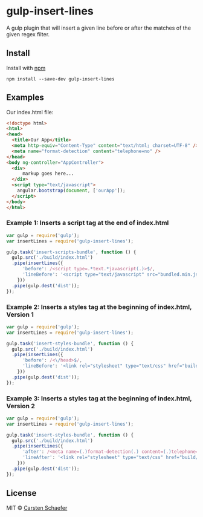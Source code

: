 # gulp-insert-lines
A gulp plugin that will insert a given line before or after the matches of the given regex filter.

## Install

Install with [npm](https://npmjs.org/package/gulp-insert-lines)

```
npm install --save-dev gulp-insert-lines
```


## Examples

Our index.html file:

```html
<!doctype html>
<html>
<head>
  <title>Our App</title>
  <meta http-equiv="Content-Type" content="text/html; charset=UTF-8" />
  <meta name="format-detection" content="telephone=no" />
</head>
<body ng-controller="AppController">
  <div>
      markup goes here...
  </div>
  <script type="text/javascript">
    angular.bootstrap(document, ['ourApp']);
  </script>
</body>
</html>
```

### Example 1: Inserts a script tag at the end of index.html
```js
var gulp = require('gulp');
var insertLines = require('gulp-insert-lines');

gulp.task('insert-scripts-bundle', function () {
  gulp.src('./build/index.html')
  .pipe(insertLines({
      'before': /<script type=.*text.*javascript(.)>$/,
      'lineBefore': '<script type="text/javascript" src="bundled.min.js"></script>'
    }))
  .pipe(gulp.dest('dist'));
});
```

### Example 2: Inserts a styles tag at the beginning of index.html, Version 1 
```js
var gulp = require('gulp');
var insertLines = require('gulp-insert-lines');

gulp.task('insert-styles-bundle', function () {
  gulp.src('./build/index.html')
  .pipe(insertLines({
      'before': /<\/head>$/,
      'lineBefore': '<link rel="stylesheet" type="text/css" href="build/bundled.min.css" />'
    }))
  .pipe(gulp.dest('dist'));
});
```

### Example 3: Inserts a styles tag at the beginning of index.html, Version 2
```js
var gulp = require('gulp');
var insertLines = require('gulp-insert-lines');

gulp.task('insert-styles-bundle', function () {
  gulp.src('./build/index.html')
  .pipe(insertLines({
      'after': /<meta name=(.)format-detection(.) content=(.)telephone=no(.) />$/,
      'lineAfter': '<link rel="stylesheet" type="text/css" href="build/bundled.min.css" />'
    }))
  .pipe(gulp.dest('dist'));
});
```

## License

MIT © [Carsten Schaefer](http://www.g-tac.de)